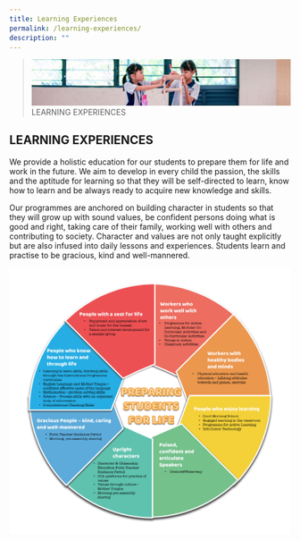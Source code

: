 ```yaml
---
title: Learning Experiences
permalink: /learning-experiences/
description: ""
---
```

>![](/images/Learning%20Experiences/learning-experiences_banner.jpg)
>LEARNING EXPERIENCES

## LEARNING EXPERIENCES

We provide a holistic education for our students to prepare them for life and work in the future. We aim to develop in every child the passion, the skills and the aptitude for learning so that they will be self-directed to learn, know how to learn and be always ready to acquire new knowledge and skills.

  

Our programmes are anchored on building character in students so that they will grow up with sound values, be confident persons doing what is good and right, taking care of their family, working well with others and contributing to society. Character and values are not only taught explicitly but are also infused into daily lessons and experiences. Students learn and practise to be gracious, kind and well-mannered.

![](/images/Learning%20Experiences/LearningExperience.png)

